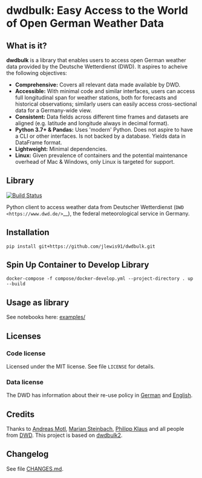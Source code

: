 # dwdbulk: Easy Access to the World of Open German Weather Data

## What is it?

**dwdbulk** is a library that enables users to access open German weather data provided by the Deutsche Wetterdienst (DWD). It aspires to acheive the following objectives:

- **Comprehensive:** Covers all relevant data made available by DWD.
- **Accessible:** With minimal code and similar interfaces, users can access full longitudinal span for weather stations, both for forecasts and historical observations; similarly users can easily access cross-sectional data for a Germany-wide view.
- **Consistent:** Data fields across different time frames and datasets are aligned (e.g. latitude and longitude always in decimal format).
- **Python 3.7+ & Pandas:** Uses 'modern' Python. Does not aspire to have a CLI or other interfaces. Is not backed by a database. Yields data in DataFrame format.
- **Lightweight:** Minimal dependencies.
- **Linux:** Given prevalence of containers and the potential maintenance overhead of Mac & Windows, only Linux is targeted for support.

## Library

[![Build Status](https://dev.azure.com/jlewis91/dwdbulk/_apis/build/status/jlewis91.dwdbulk?branchName=master)](https://dev.azure.com/jlewis91/dwdbulk/_build/latest?definitionId=1&branchName=master)

Python client to access weather data from Deutscher Wetterdienst
(`DWD <https://www.dwd.de/>`__), the federal meteorological service in
Germany.

## Installation

`pip install git+https://github.com/jlewis91/dwdbulk.git`

## Spin Up Container to Develop Library

`docker-compose -f compose/docker-develop.yml --project-directory . up --build`

## Usage as library

See notebooks here: [examples/](examples/)
## Licenses


### Code license

Licensed under the MIT license. See file ``LICENSE`` for details.

### Data license

The DWD has information about their re-use policy in
[German](https://www.dwd.de/DE/service/copyright/copyright_node.html) and
[English](https://www.dwd.de/EN/service/copyright/copyright_node.html).


## Credits

Thanks to [Andreas Motl](https://github.com/amotl), [Marian Steinbach](https://github.com/marians), [Philipp Klaus](https://github.com/pklaus) and all people from [DWD](https://www.dwd.de/). This project is based on [dwdbulk2](https://github.com/hiveeyes/dwdbulk2).

## Changelog

See file [CHANGES.md](CHANGES.md).
